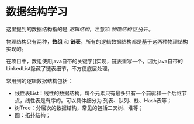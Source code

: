 # 数据结构学习

这里提到的数据结构指的是 *逻辑结构*，注意和 *物理结构* 区分开。

物理结构只有两种，**数组** 和 **链表**，所有的逻辑数据结构都是基于这两种物理结构实现的。

在项目中，数组使用java自带的关键字[]实现，链表重写一个，因为java自带的LinkedList隐藏了链表细节，不方便底层处理。

常用到的逻辑数据结构包括：

* 线性表List：线性的数据结构，每个元素只有最多只有一个前驱和一个后继节点，线性表是有序的。可以具体细分为 列表、队列、栈、Hash表等；
* 树Tree：分层次的数据结构，常见的包括二叉树、堆等；
* 图：拓扑结构；



